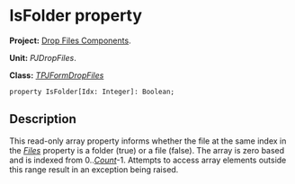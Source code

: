 # IsFolder property #

**Project:** [Drop Files Components](DropFilesComponents.md).

**Unit:** _PJDropFiles_.

**Class:** _[TPJFormDropFiles](TPJFormDropFiles.md)_

```
property IsFolder[Idx: Integer]: Boolean;
```

## Description ##

This read-only array property informs whether the file at the same index in the _[Files](TPJFormDropFilesFiles.md)_ property is a folder (true) or a file (false). The array is zero based and is indexed from 0.._[Count](TPJFormDropFilesCount.md)_-1. Attempts to access array elements outside this range result in an exception being raised.
